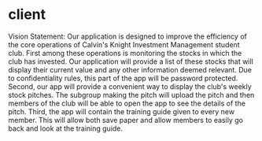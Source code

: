 # client
Vision Statement:
Our application is designed to improve the efficiency of the core operations of Calvin's Knight Investment 
Management student club. First among these operations is monitoring the stocks in which the club has invested. 
Our application will provide a list of these stocks that will display their current value and any other information 
deemed relevant. Due to confidentiality rules, this part of the app will be password protected. Second, our app will 
provide a convenient way to display the club's weekly stock pitches. The subgroup making the pitch will upload the pitch 
and then members of the club will be able to open the app to see the details of the pitch. Third, the app will contain 
the training guide given to every new member. This will allow both save paper and allow members to easily go back and look 
at the training guide.
